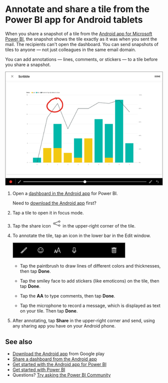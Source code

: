 <properties 
   pageTitle="Annotate and share a tile from the Power BI app for Android tablets"
   description="Read about sharing snapshots of tiles from the Android app for Microsoft Power BI. The snapshot shows the tile exactly as it was when you sent the mail."
   services="powerbi" 
   documentationCenter="" 
   authors="maggiesMSFT" 
   manager="erikre" 
   backup=""
   editor=""
   tags=""
   qualityFocus="no"
   qualityDate=""/>
 
<tags
   ms.service="powerbi"
   ms.devlang="NA"
   ms.topic="article"
   ms.tgt_pltfrm="NA"
   ms.workload="powerbi"
   ms.date="11/17/2016"
   ms.author="maggies"/>
# Annotate and share a tile from the Power BI app for Android tablets 

When you share a snapshot of a tile from the [Android app for Microsoft Power BI](powerbi-mobile-android-tablet-app-get-started.md), the snapshot shows the tile exactly as it was when you sent the mail. The recipients can't open the dashboard. You can send snapshots of tiles to anyone — not just colleagues in the same email domain.

You can add annotations — lines, comments, or stickers — to a tile before you share a snapshot.

![](media/powerbi-mobile-annotate-and-share-a-tile-from-the-android-tablet-app/power-bi-android-tablet-annotate.png)

1. Open a [dashboard in the Android app](powerbi-mobile-dashboards-in-the-android-tablet-app.md) for Power BI.

	Need to [download the Android app](http://go.microsoft.com/fwlink/?LinkID=544867) first?

2. Tap a tile to open it in focus mode.

3. Tap the share icon ![](media/powerbi-mobile-annotate-and-share-a-tile-from-the-android-tablet-app/PBI_Andr_ShareSnapIcon.png) in the upper-right corner of the tile.

4. To annotate the tile, tap an icon in the lower bar in the Edit window.

	![](media/powerbi-mobile-annotate-and-share-a-tile-from-the-android-tablet-app/power-bi-android-annotate-bar.png)

	-   Tap the paintbrush to draw lines of different colors and thicknesses, then tap **Done**.

	-   Tap the smiley face to add stickers (like emoticons) on the tile, then tap **Done**.

	-   Tap the **AA** to type comments, then tap **Done**.

	-   Tap the microphone to record a message, which is displayed as text on your tile. Then tap **Done**.

5. After annotating, tap **Share** in the upper-right corner and send, using any sharing app you have on your Android phone.

## See also

-  [Download the Android app](http://go.microsoft.com/fwlink/?LinkID=544867) from Google play
-  [Share a dashboard from the Android app](powerbi-mobile-share-a-dashboard-from-the-android-tablet-app.md)
-  [Get started with the Android app for Power BI](powerbi-mobile-android-tablet-app-get-started.md)
-  [Get started with Power BI](powerbi-service-get-started.md)
- Questions? [Try asking the Power BI Community](http://community.powerbi.com/)
